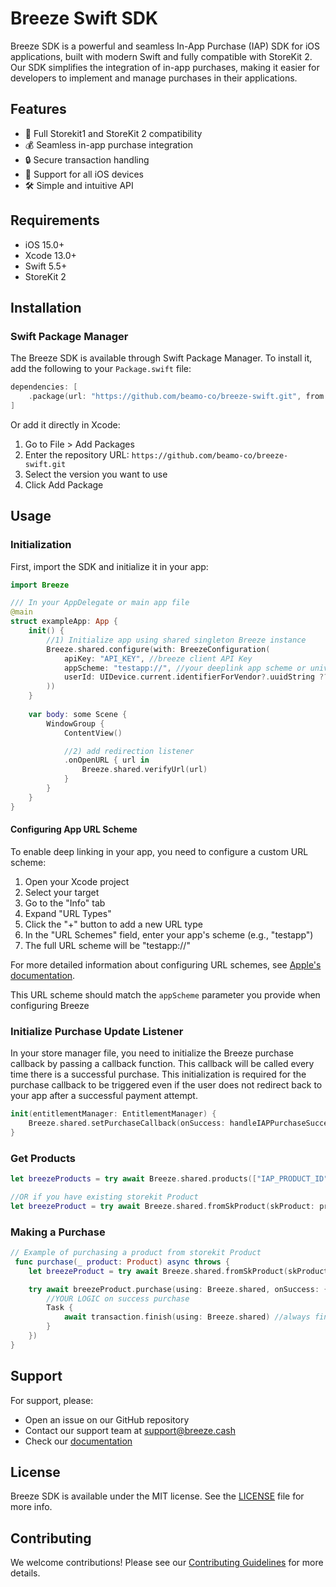 # Breeze Swift SDK

Breeze SDK is a powerful and seamless In-App Purchase (IAP) SDK for iOS applications, built with modern Swift and fully compatible with StoreKit 2. Our SDK simplifies the integration of in-app purchases, making it easier for developers to implement and manage purchases in their applications.

## Features

- 🚀 Full Storekit1 and StoreKit 2 compatibility
- 💰 Seamless in-app purchase integration
- 🔒 Secure transaction handling
- 📱 Support for all iOS devices
- 🛠 Simple and intuitive API

## Requirements

- iOS 15.0+
- Xcode 13.0+
- Swift 5.5+
- StoreKit 2

## Installation

### Swift Package Manager

The Breeze SDK is available through Swift Package Manager. To install it, add the following to your `Package.swift` file:

```swift
dependencies: [
    .package(url: "https://github.com/beamo-co/breeze-swift.git", from: "0.0.3") //pleaes update the version to the latest version if applicable
]
```

Or add it directly in Xcode:
1. Go to File > Add Packages
2. Enter the repository URL: `https://github.com/beamo-co/breeze-swift.git`
3. Select the version you want to use
4. Click Add Package


## Usage

### Initialization

First, import the SDK and initialize it in your app:

```swift
import Breeze

/// In your AppDelegate or main app file
@main
struct exampleApp: App {
    init() {
        //1) Initialize app using shared singleton Breeze instance
        Breeze.shared.configure(with: BreezeConfiguration(
            apiKey: "API_KEY", //breeze client API Key
            appScheme: "testapp://", //your deeplink app scheme or universal link
            userId: UIDevice.current.identifierForVendor?.uuidString ?? "" //unique user ID as identifier who made the purchae
        ))
    }
    
    var body: some Scene {
        WindowGroup {
            ContentView()

            //2) add redirection listener
            .onOpenURL { url in
                Breeze.shared.verifyUrl(url)
            }
        }
    }
}
```


#### Configuring App URL Scheme

To enable deep linking in your app, you need to configure a custom URL scheme:

1. Open your Xcode project
2. Select your target
3. Go to the "Info" tab
4. Expand "URL Types"
5. Click the "+" button to add a new URL type
6. In the "URL Schemes" field, enter your app's scheme (e.g., "testapp")
7. The full URL scheme will be "testapp://"

For more detailed information about configuring URL schemes, see [Apple's documentation](https://developer.apple.com/documentation/xcode/defining-a-custom-url-scheme-for-your-app).

This URL scheme should match the `appScheme` parameter you provide when configuring Breeze

### Initialize Purchase Update Listener

In your store manager file, you need to initialize the Breeze purchase callback by passing a callback function. This callback will be called every time there is a successful purchase. This initialization is required for the purchase callback to be triggered even if the user does not redirect back to your app after a successful payment attempt.

```swift
init(entitlementManager: EntitlementManager) {
    Breeze.shared.setPurchaseCallback(onSuccess: handleIAPPurchaseSuccessful)
}
```


### Get Products

```swift
let breezeProducts = try await Breeze.shared.products(["IAP_PRODUCT_ID"])

//OR if you have existing storekit Product
let breezeProduct = try await Breeze.shared.fromSkProduct(skProduct: product)
```

### Making a Purchase

```swift
// Example of purchasing a product from storekit Product
 func purchase(_ product: Product) async throws {
    let breezeProduct = try await Breeze.shared.fromSkProduct(skProduct: product)

    try await breezeProduct.purchase(using: Breeze.shared, onSuccess: { transaction in
        //YOUR LOGIC on success purchase
        Task {
            await transaction.finish(using: Breeze.shared) //always finish transaction
        }
    })
}
```


## Support

For support, please:
- Open an issue on our GitHub repository
- Contact our support team at support@breeze.cash
- Check our [documentation](https://docs.breeze.cash)

## License

Breeze SDK is available under the MIT license. See the [LICENSE](LICENSE) file for more info.

## Contributing

We welcome contributions! Please see our [Contributing Guidelines](CONTRIBUTING.md) for more details.
